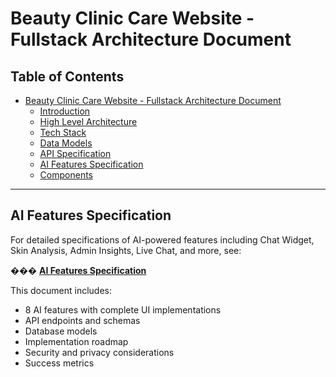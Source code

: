# Beauty Clinic Care Website - Fullstack Architecture Document

## Table of Contents

-   [Beauty Clinic Care Website - Fullstack Architecture Document](#table-of-contents)
    -   [Introduction](#introduction)
    -   [High Level Architecture](#high-level-architecture)
    -   [Tech Stack](#tech-stack)
    -   [Data Models](#data-models)
    -   [API Specification](#api-specification)
    -   [AI Features Specification](#ai-features-specification)
    -   [Components](#components)

---

## AI Features Specification

For detailed specifications of AI-powered features including Chat Widget, Skin Analysis, Admin Insights, Live Chat, and more, see:

��� **[AI Features Specification](./ai-features-specification.md)**

This document includes:

-   8 AI features with complete UI implementations
-   API endpoints and schemas
-   Database models
-   Implementation roadmap
-   Security and privacy considerations
-   Success metrics
